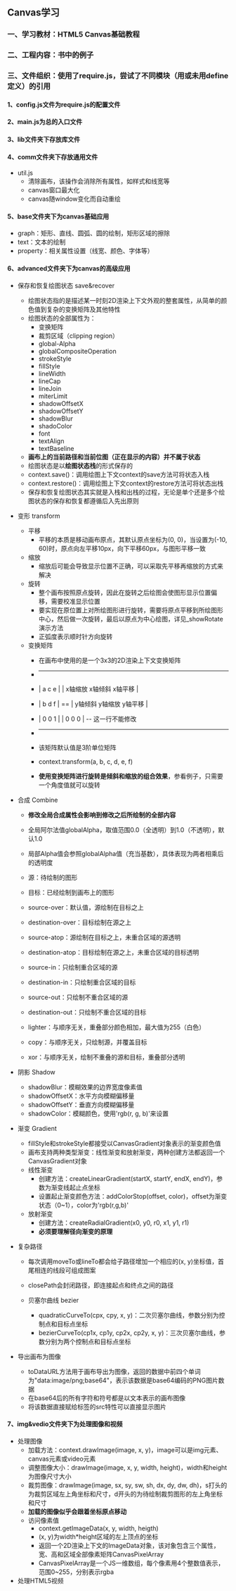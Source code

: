 ## Canvas学习
### 一、学习教材：HTML5 Canvas基础教程
### 二、工程内容：书中的例子
### 三、文件组织：使用了require.js，尝试了不同模块（用或未用define定义）的引用

#### 1、config.js文件为require.js的配置文件

#### 2、main.js为总的入口文件

#### 3、lib文件夹下存放库文件

#### 4、comm文件夹下存放通用文件
* util.js
    * 清除画布，该操作会消除所有属性，如样式和线宽等
    * canvas窗口最大化
    * canvas随window变化而自动重绘

#### 5、base文件夹下为canvas基础应用
* graph：矩形、直线、圆弧、圆的绘制，矩形区域的擦除
* text：文本的绘制
* property：相关属性设置（线宽、颜色、字体等）

#### 6、advanced文件夹下为canvas的高级应用
* 保存和恢复绘图状态 save&recover
    * 绘图状态指的是描述某一时刻2D渲染上下文外观的整套属性，从简单的颜色值到复杂的变换矩阵及其他特性
    * 绘图状态的全部属性为：
        * 变换矩阵
        * 裁剪区域（clipping region）
        * global-Alpha
        * globalCompositeOperation
        * strokeStyle
        * fillStyle
        * lineWidth
        * lineCap
        * lineJoin
        * miterLimit
        * shadowOffsetX
        * shadowOffsetY
        * shadowBlur
        * shadoColor
        * font
        * textAlign
        * textBaseline
    * **画布上的当前路径和当前位图（正在显示的内容）并不属于状态**
    * 绘图状态是以**绘图状态栈**的形式保存的
    * context.save()：调用绘图上下文context的save方法可将状态入栈
    * context.restore()：调用绘图上下文context的restore方法可将状态出栈
    * 保存和恢复绘图状态其实就是入栈和出栈的过程，无论是单个还是多个绘图状态的保存和恢复都遵循后入先出原则

* 变形 transform
    * 平移
        * 平移的本质是移动画布原点，其默认原点坐标为(0, 0)，当设置为(-10, 60)时，原点向左平移10px，向下平移60px，与图形平移一致
    * 缩放
        * 缩放后可能会导致显示位置不正确，可以采取先平移再缩放的方式来解决
    * 旋转
        * 整个画布按照原点旋转，因此在旋转之后绘图会使图形显示位置偏移，需要校准显示位置
        * 要实现在原位置上对所绘图形进行旋转，需要将原点平移到所绘图形中心，然后做一次旋转，最后以原点为中心绘图，详见_showRotate演示方法
        * 正弧度表示顺时针方向旋转
    * 变换矩阵
        * 在画布中使用的是一个3x3的2D渲染上下文变换矩阵

        *  --      --      --                      --
        * |  a  c  e |    |  x轴缩放  x轴倾斜  x轴平移  |
        * |  b  d  f | == |  y轴倾斜  y轴缩放  y轴平移  |
        * |  0  0  1 |    |    0       0       0     |    -- 这一行不能修改
        *  --      --      --                      --

        * 该矩阵默认值是3阶单位矩阵
        * context.transform(a, b, c, d, e, f)
        * **使用变换矩阵进行旋转是倾斜和缩放的组合效果**，参看例子，只需要一个角度值就可以旋转

* 合成 Combine
    * **修改全局合成属性会影响到修改之后所绘制的全部内容**
    * 全局阿尔法值globalAlpha，取值范围0.0（全透明）到1.0（不透明），默认1.0
    * 局部Alpha值会参照globalAlpha值（充当基数），具体表现为两者相乘后的透明度
    
    * 源：待绘制的图形
    * 目标：已经绘制到画布上的图形

    * source-over：默认值，源绘制在目标之上
    * destination-over：目标绘制在源之上
    * source-atop：源绘制在目标之上，未重合区域的源透明
    * destination-atop：目标绘制在源之上，未重合区域的目标透明
    * source-in：只绘制重合区域的源
    * destination-in：只绘制重合区域的目标
    * source-out：只绘制不重合区域的源
    * destination-out：只绘制不重合区域的目标
    * lighter：与顺序无关，重叠部分颜色相加，最大值为255（白色）
    * copy：与顺序无关，只绘制源，并覆盖目标
    * xor：与顺序无关，绘制不重叠的源和目标，重叠部分透明

* 阴影 Shadow
    * shadowBlur：模糊效果的边界宽度像素值
    * shadowOffsetX：水平方向模糊偏移量
    * shadowOffsetY：垂直方向模糊偏移量
    * shadowColor：模糊颜色，使用'rgb(r, g, b)'来设置

* 渐变 Gradient
    * fillStyle和strokeStyle都接受以CanvasGradient对象表示的渐变颜色值
    * 画布支持两种类型渐变：线性渐变和放射渐变，两种创建方法都返回一个CanvasGradient对象
    * 线性渐变
        * 创建方法：createLinearGradient(startX, startY, endX, endY)，参数为渐变线起止点坐标
        * 设置起止渐变颜色方法：addColorStop(offset, color)，offset为渐变状态（0~1），color为'rgb(r,g,b)'
    * 放射渐变
        * 创建方法：createRadialGradient(x0, y0, r0, x1, y1, r1)
        * **必须要理解径向渐变的原理**

* 复杂路径
    * 每次调用moveTo或lineTo都会给子路径增加一个相应的(x, y)坐标值，首尾相连的线段可组成图案
    * closePath会封闭路径，即连接起点和终点之间的路径

    * 贝塞尔曲线 bezier
        * quadraticCurveTo(cpx, cpy, x, y)：二次贝塞尔曲线，参数分别为控制点和目标点坐标
        * bezierCurveTo(cp1x, cp1y, cp2x, cp2y, x, y)：三次贝塞尔曲线，参数分别为两个控制点和目标点坐标

* 导出画布为图像
    * toDataURL方法用于画布导出为图像，返回的数据中前四个单词为"data:image/png;base64"，表示该数据是base64编码的PNG图片数据
    * 在base64后的所有字符和符号都是以文本表示的画布图像
    * 将该数据直接赋给<img>标签的src特性可以直接显示图片

#### 7、img&vedio文件夹下为处理图像和视频
* 处理图像
    * 加载方法：context.drawImage(image, x, y)，image可以是img元素、canvas元素或video元素
    * 调整图像大小：drawImage(image, x, y, width, height)，width和height为图像尺寸大小
    * 裁剪图像：drawImage(image, sx, sy, sw, sh, dx, dy, dw, dh)，s打头的为裁剪区域左上角坐标和尺寸，d开头的为待绘制裁剪图形的左上角坐标和尺寸
    * **加载的图像似乎会跟着坐标原点移动**
    * 访问像素值
      * context.getImageData(x, y, width, heigth)
      * (x, y)为width*height区域的左上顶点的坐标
      * 返回一个2D渲染上下文的ImageData对象，该对象包含三个属性，宽、高和区域全部像素矩阵CanvasPixelArray
      * CanvasPixelArray是一个JS一维数组，每个像素用4个整数值表示，范围0~255，分别表示rgba
* 处理HTML5视频
